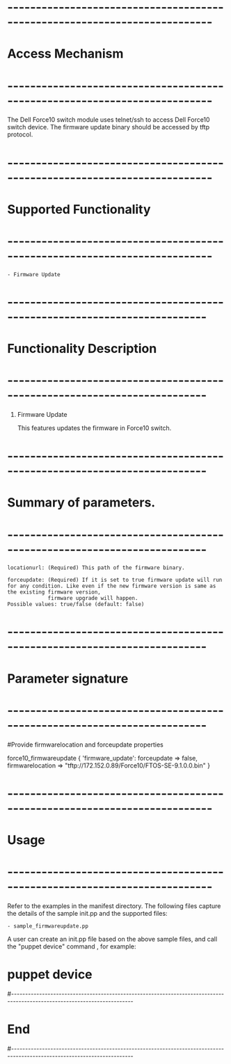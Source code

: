 # --------------------------------------------------------------------------
# Access Mechanism 
# --------------------------------------------------------------------------

The Dell Force10 switch module uses telnet/ssh to access Dell Force10 switch device. The firmware update binary should be accessed by tftp protocol.

# --------------------------------------------------------------------------
#  Supported Functionality
# --------------------------------------------------------------------------

	- Firmware Update

# -------------------------------------------------------------------------
# Functionality Description
# -------------------------------------------------------------------------


  1. Firmware Update

     This features updates the firmware in Force10 switch.

   
# -------------------------------------------------------------------------
# Summary of parameters.
# -------------------------------------------------------------------------

    locationurl: (Required) This path of the firmware binary.

	forceupdate: (Required) If it is set to true firmware update will run for any condition. Like even if the new firmware version is same as the existing firmware version,
				 firmware upgrade will happen.
    Possible values: true/false (default: false)
    
# -------------------------------------------------------------------------
# Parameter signature 
# -------------------------------------------------------------------------

#Provide firmwarelocation and forceupdate properties

  force10_firmwareupdate {
  'firmware_update':
    forceupdate => false,
    firmwarelocation => "tftp://172.152.0.89/Force10/FTOS-SE-9.1.0.0.bin"
}



# --------------------------------------------------------------------------
# Usage
# --------------------------------------------------------------------------
   Refer to the examples in the manifest directory.
   The following files capture the details of the sample init.pp and the supported files:
   
    - sample_firmwareupdate.pp
   
   A user can create an init.pp file based on the above sample files, and call the "puppet device" command , for example: 
   # puppet device

#-------------------------------------------------------------------------------------------------------------------------
# End
#-------------------------------------------------------------------------------------------------------------------------	
